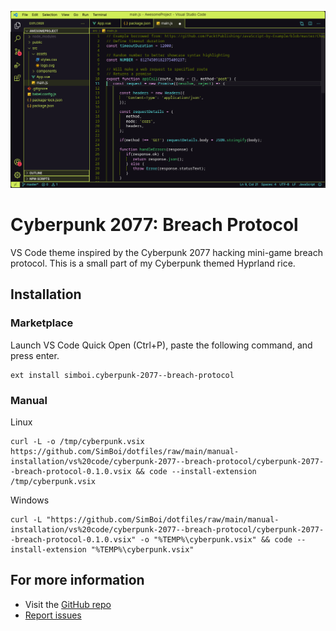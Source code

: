 ![image](https://github.com/SimBoi/dotfiles/blob/main/manual-installation/vs%20code/cyberpunk-2077--breach-protocol/snapshot_2025-09-02_20-05-49.png)

# Cyberpunk 2077: Breach Protocol

VS Code theme inspired by the Cyberpunk 2077 hacking mini-game breach protocol. This is a small part of my Cyberpunk themed Hyprland rice.

## Installation

### Marketplace

Launch VS Code Quick Open (Ctrl+P), paste the following command, and press enter.

```
ext install simboi.cyberpunk-2077--breach-protocol
```

### Manual

Linux

```shell
curl -L -o /tmp/cyberpunk.vsix https://github.com/SimBoi/dotfiles/raw/main/manual-installation/vs%20code/cyberpunk-2077--breach-protocol/cyberpunk-2077--breach-protocol-0.1.0.vsix && code --install-extension /tmp/cyberpunk.vsix
```

Windows

```shell
curl -L "https://github.com/SimBoi/dotfiles/raw/main/manual-installation/vs%20code/cyberpunk-2077--breach-protocol/cyberpunk-2077--breach-protocol-0.1.0.vsix" -o "%TEMP%\cyberpunk.vsix" && code --install-extension "%TEMP%\cyberpunk.vsix"
```

## For more information

* Visit the [GitHub repo](https://github.com/SimBoi/dotfiles/tree/main/manual-installation/vs%20code/cyberpunk-2077--breach-protocol)
* [Report issues](https://github.com/SimBoi/dotfiles/issues)
